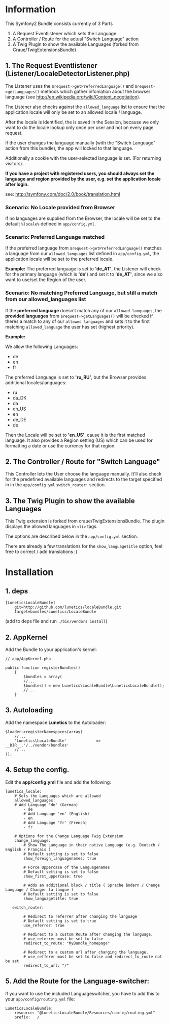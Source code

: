Information
============

This Symfony2 Bundle consists currently of 3 Parts

1. A Request Eventlistener which sets the Language
2. A Controller / Route for the actual "Switch Language" action
3. A Twig Plugin to show the available Languages (forked from Craue/TwigExtensionsBundle)

## 1. The Request Eventlistener (Listener/LocaleDetectorListener.php)

The Listener uses the ``$request->getPreferredLanguage()`` and ``$request->getLanguages()`` methods which gather infomation about the browser language (see http://en.wikipedia.org/wiki/Content_negotiation).

The Listener also checks against the ``allowed_language`` list to ensure that the application locale will only be set to an allowed locale / language.

After the locale is identified, the  is saved in the Session, because we only want to do the locale lookup only once per user and not on every page request.

If the user changes the language manually (with the "Switch Language" action from this bundle), the app will locked to that language.

Additionally a cookie with the user-selected language is set. (For returning visitors).

**If you have a project with registered users, you should always set the language and region provided by the user, e.g. set the application locale after login.**

see: http://symfony.com/doc/2.0/book/translation.html

### Scenario: No Locale provided from Browser
If no languages are supplied from the Browser, the locale will be set to the default ``%locale%`` defined in ``app/config.yml``.

### Scenario: Preferred Language matched
If the preferred language from ``$request->getPreferredLanguage()`` matches a language from our ``allowed_languages`` list defined in ``app/config.yml``, the application locale will be set to the preferred locale. 

**Example:**
The preferred language is set to **'de_AT'**, the Listener will check for the primary language (which is **'de'**) and set it to **'de_AT'**, since we also want to use/set the Region of the user.

### Scenario: No matching Preferred Language, but still a match from our allowed_languages list

If the **preferred language** doesn't match any of our ``allowed_languages``, the **provided languages** from ``$request->getLanguages()`` will be checked if theres a match to any of our ``allowed languages`` and sets it to the first matching ``allowed_language`` the user has set (highest priority).

**Example:**

We allow the following Languages:

- de
- en
- fr

The preferred Language is set to **'ru_RU'**, but the Browser provides additional locales/languages: 

- ru
- da_DK
- da
- en_US
- en
- de_DE
- de

Then the Locale will be set to **'en_US'**, cause it is the first matched language. It also provides a Region setting (US) which can be used for formatting a date or use the currency for that region.

## 2. The Controller / Route for "Switch Language"

This Controller lets the User choose the language manually. It'll also check for the predefined available languages and redirects to the target specified in in the ``app/config.yml`` ``switch_router:`` section.

## 3. The Twig Plugin to show the available Languages

This Twig extension is forked from craue/TwigExtensionsBundle. The plugin displays the allowed languages in ``<li>`` tags. 

The options are described below in the ``app/config.yml`` section.

There are already a few translations for the ``show_languagetitle`` option, feel free to correct / add translations :)


Installation
============

## 1. deps

	[LuneticsLocaleBundle]
	    git=http://github.com/lunetics/localeBundle.git
	    target=bundles/Lunetics/LocaleBundle

(add to deps file and run `./bin/vendors install`)


## 2. AppKernel

Add the Bundle to your application's kernel:

    // app/AppKernel.php
	
	public function registerBundles()
    	{
        	$bundles = array(
			//...
        	$bundles[] = new Lunetics\LocaleBundle\LuneticsLocaleBundle();
    		//...
		}


## 3. Autoloading

Add the namespace **Lunetics** to the Autoloader:

	
	$loader->registerNamespaces(array(
    	//...
    	'Lunetics\LocaleBundle'             => __DIR__.'/../vendor/bundles'
		//...
	));


## 4. Setup the config.

Edit the **app/config.yml** file and add the following:

	lunetics_locale:	
		# Sets the Languages which are allowed
	   	allowed_languages:
	    # Add Language 'de' (German)
	    	- de
	       	# Add Language 'en' (English)
	       	- en
	       	# Add Language 'fr' (French)
	       	- fr
	
		# Options for the Change Language Twig Extension
		change_language:
			# Show The Language in their native Language (e.g. Deutsch / English / Français )			
			# Default setting is set to false 
			show_foreign_languagenames: true
			
			# Force Uppercase of the Languagenames
			# Default setting is set to false
			show_first_uppercase: true 
			
			# Adds an additional block / title ( Sprache ändern / Change Language / Changer la langue )
			# Default setting is set to false
			show_languagetitle: true
			
	   switch_router:
	
			# Redirect to referrer after changing the language
			# Default setting is set to true
			use_referrer: true
			
			# Redirect to a custom Route after changing the language.
			# use_referrer must be set to false
			redirect_to_route: "MyBundle_homepage"

			# Redirect to a custom url after changing the language.
			# use_refferer must be set to false and redirect_to_route not be set
	       	redirect_to_url: "/"


## 5. Add the Route for the Language-switcher:

If you want to use the included Languageswitcher, you have to add this to your ``app/config/routing.yml`` file:

	LuneticsLocaleBundle:
	    resource: "@LuneticsLocaleBundle/Resources/config/routing.yml"
	    prefix:   /
